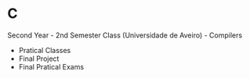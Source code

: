 # C
Second Year - 2nd Semester Class (Universidade de Aveiro) - Compilers
  
  - Pratical Classes
  - Final Project
  - Final Pratical Exams

